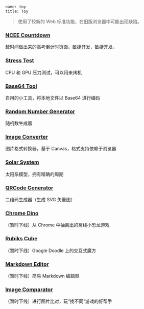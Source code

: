 ```
name: toy
title: Toy
```

> 使用了较新的 Web 标准功能，在旧版浏览器中可能出现缺陷。

### [NCEE Countdown](/toy/ncee-countdown/)

赶时间做出来的高考倒计时页面。敏捷开发，敏捷开发。

### [Stress Test](/toy/stresstest/)

CPU 和 GPU 压力测试，可以用来烤机

### [Base64 Tool](/toy/base64/)

自用的小工具，将本地文件以 Base64 进行编码

### [Random Number Generator](/toy/randnum/)

随机数生成器

### [Image Converter](/toy/imgconverter/)

图片格式转换器，基于 Canvas，格式支持依赖于浏览器

### [Solar System](/toy/solarsystem/)

太阳系模型，拥有精确的周期

### [QRCode Generator](/toy/qrcode/)

二维码生成器（生成 SVG 矢量图）

### [Chrome Dino](/toy/dino/)

（暂时下线）从 Chrome 中抽离出的离线小恐龙游戏

### [Rubiks Cube](/toy/rubikscube/)

（暂时下线）Google Doodle 上的交互式魔方

### [Markdown Editor](/toy/mdeditor/)

（暂时下线）简易 Markdown 编辑器

### [Image Comparator](/toy/imgcomparator/)

（暂时下线）进行图片比对，玩“找不同”游戏的好帮手
